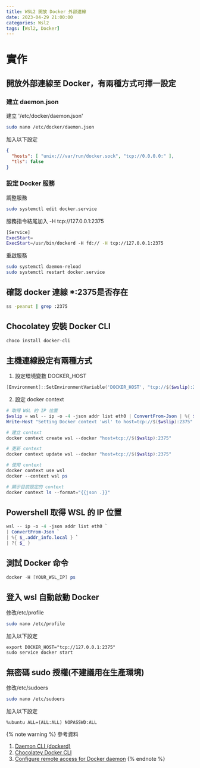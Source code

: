 ```yaml
---
title: WSL2 開放 Docker 外部連線
date: 2023-04-29 21:00:00
categories: Wsl2
tags: [Wsl2, Docker]
---
```


# 實作

## 開放外部連線至 Docker，有兩種方式可擇一設定

### 建立 daemon.json

建立 '/etc/docker/daemon.json'
```bash
sudo nano /etc/docker/daemon.json
```

加入以下設定
```json
{
  "hosts": [ "unix:///var/run/docker.sock", "tcp://0.0.0.0:" ],
  "tls": false
}
```

### 設定 Docker 服務

調整服務
```bash
sudo systemctl edit docker.service
```

服務指令結尾加入 -H tcp://127.0.0.1:2375
```bash
[Service]
ExecStart=
ExecStart=/usr/bin/dockerd -H fd:// -H tcp://127.0.0.1:2375
```

重啟服務
```bash
sudo systemctl daemon-reload
sudo systemctl restart docker.service
```

<!--more-->

## 確認 docker 連線 *:2375是否存在
```bash
ss -peanut | grep :2375
```

## Chocolatey 安裝 Docker CLI
```powershell
choco install docker-cli
```

## 主機連線設定有兩種方式

1. 設定環境變數 DOCKER_HOST
```powershell
[Environment]::SetEnvironmentVariable('DOCKER_HOST', "tcp://$($wslip):2375", 'User')
```

2. 設定 docker context
```powershell
# 取得 WSL 的 IP 位置
$wslip = wsl -- ip -o -4 -json addr list eth0 | ConvertFrom-Json | %{ $_.addr_info.local } ` | ?{ $_ }
Write-Host "Setting Docker context 'wsl' to host=tcp://$($wslip):2375"

# 建立 context
docker context create wsl --docker "host=tcp://$($wslip):2375"

# 更新 context
docker context update wsl --docker "host=tcp://$($wslip):2375"

# 使用 context
docker context use wsl
docker --context wsl ps

# 顯示目前設定的 context
docker context ls --format="{{json .}}"
```

## Powershell 取得 WSL 的 IP 位置
```powershell
wsl -- ip -o -4 -json addr list eth0 `
| ConvertFrom-Json `
| %{ $_.addr_info.local } `
| ?{ $_ }
```

## 測試 Docker 命令
```powershell
docker -H [YOUR_WSL_IP] ps
```

<!-- sudo dockerd& -->
<!-- docker run --rm hello-world -->

## 登入 wsl 自動啟動 Docker
修改/etc/profile
```bash
sudo nano /etc/profile
```

加入以下設定
```
export DOCKER_HOST="tcp://127.0.0.1:2375"
sudo service docker start
```

## 無密碼 sudo 授權(不建議用在生產環境)
修改/etc/sudoers
```bash
sudo nano /etc/sudoers
```

加入以下設定
```
%ubuntu ALL=(ALL:ALL) NOPASSWD:ALL
```

{% note warning %}
參考資料
1. [Daemon CLI (dockerd)](https://community.chocolatey.org/packages/docker-cli)
2. [Chocolatey Docker CLI](https://docs.docker.com/engine/reference/commandline/dockerd/#daemon-configuration-file)
3. [Configure remote access for Docker daemon](https://docs.docker.com/config/daemon/remote-access/)
{% endnote %}